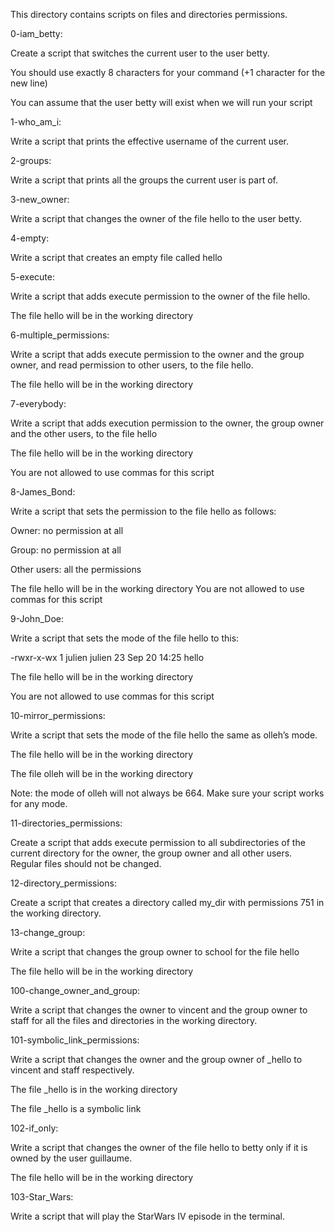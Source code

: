 This directory contains scripts on files and directories permissions.

0-iam_betty:

Create a script that switches the current user to the user betty.

You should use exactly 8 characters for your command (+1 character for the new line)

You can assume that the user betty will exist when we will run your script



1-who_am_i:

Write a script that prints the effective username of the current user.



2-groups:

Write a script that prints all the groups the current user is part of.



3-new_owner:

Write a script that changes the owner of the file hello to the user betty.



4-empty:

Write a script that creates an empty file called hello



5-execute:

Write a script that adds execute permission to the owner of the file hello.

The file hello will be in the working directory



6-multiple_permissions:

Write a script that adds execute permission to the owner and the group owner, and read permission to other users, to the file hello.

The file hello will be in the working directory



7-everybody:

Write a script that adds execution permission to the owner, the group owner and the other users, to the file hello

The file hello will be in the working directory

You are not allowed to use commas for this script



8-James_Bond:

Write a script that sets the permission to the file hello as follows:

Owner: no permission at all

Group: no permission at all

Other users: all the permissions

The file hello will be in the working directory You are not allowed to use commas for this script



9-John_Doe:

Write a script that sets the mode of the file hello to this:

-rwxr-x-wx 1 julien julien 23 Sep 20 14:25 hello

The file hello will be in the working directory

You are not allowed to use commas for this script



10-mirror_permissions:

Write a script that sets the mode of the file hello the same as olleh’s mode.

The file hello will be in the working directory

The file olleh will be in the working directory

Note: the mode of olleh will not always be 664. Make sure your script works for any mode.



11-directories_permissions:

Create a script that adds execute permission to all subdirectories of the current directory for the owner, the group owner and all other users. Regular files should not be changed.



12-directory_permissions:

Create a script that creates a directory called my_dir with permissions 751 in the working directory.



13-change_group:

Write a script that changes the group owner to school for the file hello

The file hello will be in the working directory



100-change_owner_and_group:

Write a script that changes the owner to vincent and the group owner to staff for all the files and directories in the working directory.



101-symbolic_link_permissions:

Write a script that changes the owner and the group owner of _hello to vincent and staff respectively.



The file _hello is in the working directory

The file _hello is a symbolic link



102-if_only:

Write a script that changes the owner of the file hello to betty only if it is owned by the user guillaume.



The file hello will be in the working directory



103-Star_Wars:

Write a script that will play the StarWars IV episode in the terminal.

